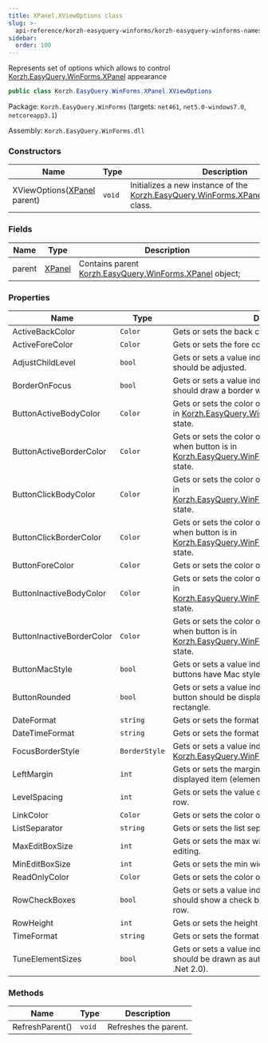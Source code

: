 ```yaml
---
title: XPanel.XViewOptions class
slug: >-
  api-reference/korzh-easyquery-winforms/korzh-easyquery-winforms-namespace/xpanel-xviewoptions-class
sidebar:
  order: 100
---
```


Represents set of options which allows to control [Korzh.EasyQuery.WinForms.XPanel](///easyquery/docs/api-reference/korzh-easyquery-winforms/korzh-easyquery-winforms-namespace/xpanel-class) appearance
```csharp
public class Korzh.EasyQuery.WinForms.XPanel.XViewOptions

```
Package: `Korzh.EasyQuery.WinForms` (targets: `net461`, `net5.0-windows7.0`, `netcoreapp3.1`)

Assembly: `Korzh.EasyQuery.WinForms.dll`

### Constructors

| Name | Type | Description | 
| --- | --- | --- | 
| XViewOptions([XPanel](///easyquery/docs/api-reference/korzh-easyquery-winforms/korzh-easyquery-winforms-namespace/xpanel-class) parent) | `void` | Initializes a new instance of the [Korzh.EasyQuery.WinForms.XPanel.XViewOptions](///easyquery/docs/api-reference/korzh-easyquery-winforms/korzh-easyquery-winforms-namespace/xpanel-class) class. | 


### Fields

| Name | Type | Description | 
| --- | --- | --- | 
| parent | [XPanel](///easyquery/docs/api-reference/korzh-easyquery-winforms/korzh-easyquery-winforms-namespace/xpanel-class) | Contains parent [Korzh.EasyQuery.WinForms.XPanel](///easyquery/docs/api-reference/korzh-easyquery-winforms/korzh-easyquery-winforms-namespace/xpanel-class) object; | 


### Properties

| Name | Type | Description | 
| --- | --- | --- | 
| ActiveBackColor | `Color` | Gets or sets the back color of the active row. | 
| ActiveForeColor | `Color` | Gets or sets the fore color of the active row. | 
| AdjustChildLevel | `bool` | Gets or sets a value indicating whether child level should be adjusted. | 
| BorderOnFocus | `bool` | Gets or sets a value indicating whether the panel should draw a border when get focus. | 
| ButtonActiveBodyColor | `Color` | Gets or sets the color of the service button when it is in [Korzh.EasyQuery.WinForms.MacButton.MState.stIn](///easyquery/docs/api-reference/korzh-easyquery-winforms/korzh-easyquery-winforms-namespace/macbutton-class) state. | 
| ButtonActiveBorderColor | `Color` | Gets or sets the color of the service button's border when button is in [Korzh.EasyQuery.WinForms.MacButton.MState.stIn](///easyquery/docs/api-reference/korzh-easyquery-winforms/korzh-easyquery-winforms-namespace/macbutton-class) state. | 
| ButtonClickBodyColor | `Color` | Gets or sets the color of the service button when it is in [Korzh.EasyQuery.WinForms.MacButton.MState.stClick](///easyquery/docs/api-reference/korzh-easyquery-winforms/korzh-easyquery-winforms-namespace/macbutton-class) state. | 
| ButtonClickBorderColor | `Color` | Gets or sets the color of the service button's border when button is in [Korzh.EasyQuery.WinForms.MacButton.MState.stClick](///easyquery/docs/api-reference/korzh-easyquery-winforms/korzh-easyquery-winforms-namespace/macbutton-class) state. | 
| ButtonForeColor | `Color` | Gets or sets the color of the button text. | 
| ButtonInactiveBodyColor | `Color` | Gets or sets the color of the service button when it is in [Korzh.EasyQuery.WinForms.MacButton.MState.stNotIn](///easyquery/docs/api-reference/korzh-easyquery-winforms/korzh-easyquery-winforms-namespace/macbutton-class) state. | 
| ButtonInactiveBorderColor | `Color` | Gets or sets the color of the service button's border when button is in [Korzh.EasyQuery.WinForms.MacButton.MState.stNotIn](///easyquery/docs/api-reference/korzh-easyquery-winforms/korzh-easyquery-winforms-namespace/macbutton-class) state. | 
| ButtonMacStyle | `bool` | Gets or sets a value indicating whether the row buttons have Mac style. | 
| ButtonRounded | `bool` | Gets or sets a value indicating whether the service button should be displayed as ellipse in contrast to rectangle. | 
| DateFormat | `string` | Gets or sets the format of date values. | 
| DateTimeFormat | `string` | Gets or sets the format of date/time values. | 
| FocusBorderStyle | `BorderStyle` | Gets or sets a value indicating what style of border [Korzh.EasyQuery.WinForms.XPanel](///easyquery/docs/api-reference/korzh-easyquery-winforms/korzh-easyquery-winforms-namespace/xpanel-class) should have. | 
| LeftMargin | `int` | Gets or sets the margin from left edge to first displayed item (element, checkbox etc.). | 
| LevelSpacing | `int` | Gets or sets the value of the shift for the next level row. | 
| LinkColor | `Color` | Gets or sets the color of the link. | 
| ListSeparator | `string` | Gets or sets the list separator. | 
| MaxEditBoxSize | `int` | Gets or sets the max width of edit box for value editing. | 
| MinEditBoxSize | `int` | Gets or sets the min width of edit box for value editing. | 
| ReadOnlyColor | `Color` | Gets or sets the color of the read-only elements. | 
| RowCheckBoxes | `bool` | Gets or sets a value indicating whether the control should show a check box at the beginning of each row. | 
| RowHeight | `int` | Gets or sets the height of the row. | 
| TimeFormat | `string` | Gets or sets the format of time values. | 
| TuneElementSizes | `bool` | Gets or sets a value indicating whether row elements should be drawn as autosize controls (for dpi!=96 in .Net 2.0). | 


### Methods

| Name | Type | Description | 
| --- | --- | --- | 
| RefreshParent() | `void` | Refreshes the parent. |

